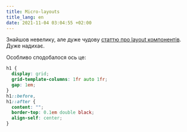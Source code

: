 ```yaml
---
title: Micro-layouts
title_lang: en
date: 2021-11-04 03:04:55 +02:00
---
```


Знайшов невелику, але дуже чудову [статтю про <span lang="en">layout</span> компонентів][1]. Дуже надихає.

Особливо сподобалося ось це:

```css
h1 {
  display: grid;
  grid-template-columns: 1fr auto 1fr;
  gap: 1em;
}
h1::before,
h1::after {
  content: "";
  border-top: 0.1em double black;
  align-self: center;
}
```

[1]: https://web.dev/learn/design/micro-layouts/
